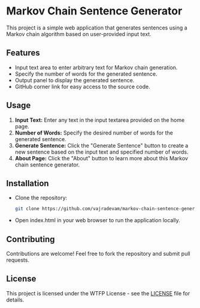 # Markov Chain Sentence Generator

This project is a simple web application that generates sentences using a Markov chain algorithm based on user-provided input text.

## Features

- Input text area to enter arbitrary text for Markov chain generation.
- Specify the number of words for the generated sentence.
- Output panel to display the generated sentence.
- GitHub corner link for easy access to the source code.

## Usage

1. **Input Text:** Enter any text in the input textarea provided on the home page.
2. **Number of Words:** Specify the desired number of words for the generated sentence.
3. **Generate Sentence:** Click the "Generate Sentence" button to create a new sentence based on the input text and specified number of words.
4. **About Page:** Click the "About" button to learn more about this Markov chain sentence generator.

## Installation

- Clone the repository:
  ```bash
  git clone https://github.com/vajradevam/markov-chain-sentence-generator.git

- Open index.html in your web browser to run the application locally.

## Contributing
Contributions are welcome! Feel free to fork the repository and submit pull requests.

## License
This project is licensed under the WTFP License - see the [LICENSE](LICENSE) file for details.